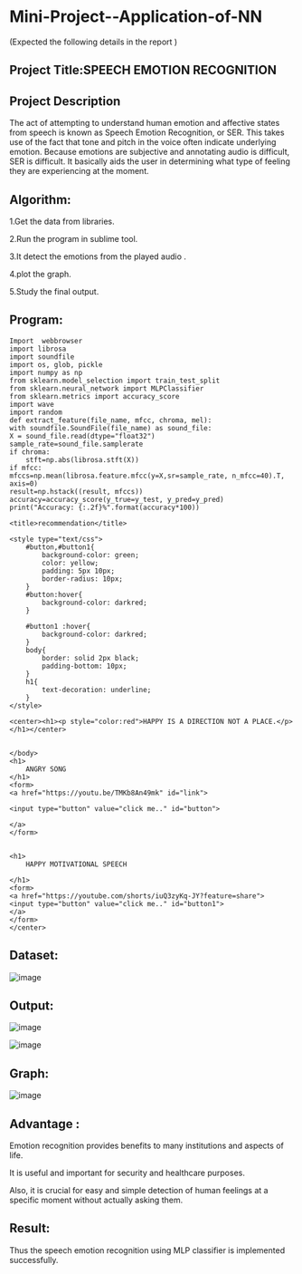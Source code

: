 # Mini-Project--Application-of-NN


(Expected the following details in the report )
## Project Title:SPEECH EMOTION RECOGNITION

## Project Description
The act of attempting to understand human emotion and affective states from speech is known as Speech Emotion Recognition, or SER. This takes use of the fact that tone and pitch in the voice often indicate underlying emotion. Because emotions are subjective and annotating audio is difficult, SER is difficult. It basically aids the user in determining what type of feeling they are experiencing at the moment.
## Algorithm:
1.Get the data from libraries.

2.Run the program in sublime tool.

3.It detect the emotions from the played audio .

4.plot the graph.

5.Study the final output.
## Program:
```
Import  webbrowser
import librosa
import soundfile
import os, glob, pickle
import numpy as np
from sklearn.model_selection import train_test_split
from sklearn.neural_network import MLPClassifier
from sklearn.metrics import accuracy_score
import wave	
import random
def extract_feature(file_name, mfcc, chroma, mel):
with soundfile.SoundFile(file_name) as sound_file:
X = sound_file.read(dtype="float32")
sample_rate=sound_file.samplerate
if chroma:
	stft=np.abs(librosa.stft(X))
if mfcc:
mfccs=np.mean(librosa.feature.mfcc(y=X,sr=sample_rate, n_mfcc=40).T, axis=0)
result=np.hstack((result, mfccs))
accuracy=accuracy_score(y_true=y_test, y_pred=y_pred)
print("Accuracy: {:.2f}%".format(accuracy*100))
```
```
<title>recommendation</title>

<style type="text/css">
	#button,#button1{
		background-color: green;
		color: yellow;
		padding: 5px 10px;
		border-radius: 10px;
	}
	#button:hover{
		background-color: darkred;
	}

	#button1 :hover{
		background-color: darkred;
	}
	body{
		border: solid 2px black; 
		padding-bottom: 10px;
	}
	h1{
		text-decoration: underline;	
	}
</style>

<center><h1><p style="color:red">HAPPY IS A DIRECTION NOT A PLACE.</p></h1></center>

	
</body>
<h1>
	ANGRY SONG 
</h1>
<form>
<a href="https://youtu.be/TMKb8An49mk" id="link">

<input type="button" value="click me.." id="button">

</a>
</form>


<h1>
	HAPPY MOTIVATIONAL SPEECH
	
</h1>
<form>
<a href="https://youtube.com/shorts/iuQ3zyKq-JY?feature=share">
<input type="button" value="click me.." id="button1">
</a>
</form>
</center>	
```
## Dataset:
![image](https://user-images.githubusercontent.com/83354639/205923873-78ec9f01-d474-4cd8-92c8-ca894daa28bc.png)

## Output:
![image](https://user-images.githubusercontent.com/83354639/205924103-01b6bba6-ab6e-4d78-9964-532af5fd3058.png)

![image](https://user-images.githubusercontent.com/83354639/205924277-5ea2a748-10a2-48f9-97c4-afde5bdfce7a.png)

## Graph:
![image](https://user-images.githubusercontent.com/83354639/205924559-8b6f76e9-1450-4c20-98cd-923a19fc3558.png)


## Advantage :

Emotion recognition provides benefits to many institutions and aspects of life.

It is useful and important for security and healthcare purposes.

Also, it is crucial for easy and simple detection of human feelings at a specific moment without actually asking them.
## Result:

Thus the speech emotion recognition using MLP classifier is implemented successfully.
